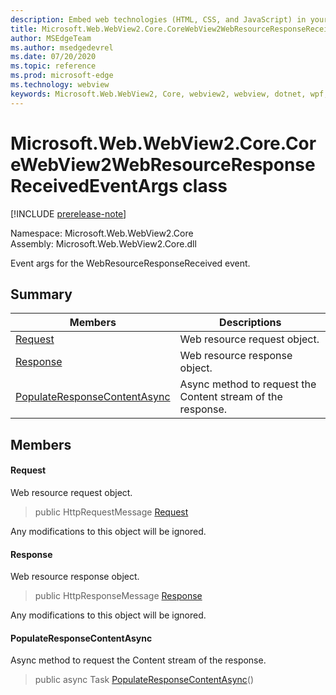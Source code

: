 ```yaml
---
description: Embed web technologies (HTML, CSS, and JavaScript) in your native applications with the Microsoft Edge WebView2 control
title: Microsoft.Web.WebView2.Core.CoreWebView2WebResourceResponseReceivedEventArgs
author: MSEdgeTeam
ms.author: msedgedevrel
ms.date: 07/20/2020
ms.topic: reference
ms.prod: microsoft-edge
ms.technology: webview
keywords: Microsoft.Web.WebView2, Core, webview2, webview, dotnet, wpf, winforms, app, edge, CoreWebView2, CoreWebView2Controller, browser control, edge html, Microsoft.Web.WebView2.Core.CoreWebView2WebResourceResponseReceivedEventArgs
---
```


# Microsoft.Web.WebView2.Core.CoreWebView2WebResourceResponseReceivedEventArgs class 

[!INCLUDE [prerelease-note](../../includes/prerelease-note.md)]

Namespace: Microsoft.Web.WebView2.Core\
Assembly: Microsoft.Web.WebView2.Core.dll

Event args for the WebResourceResponseReceived event.

## Summary

 Members                        | Descriptions
--------------------------------|---------------------------------------------
[Request](#request) | Web resource request object.
[Response](#response) | Web resource response object.
[PopulateResponseContentAsync](#populateresponsecontentasync) | Async method to request the Content stream of the response.

## Members

#### Request 

Web resource request object.

> public HttpRequestMessage [Request](#request)

Any modifications to this object will be ignored.

#### Response 

Web resource response object.

> public HttpResponseMessage [Response](#response)

Any modifications to this object will be ignored.

#### PopulateResponseContentAsync 

Async method to request the Content stream of the response.

> public async Task [PopulateResponseContentAsync](#populateresponsecontentasync)()

